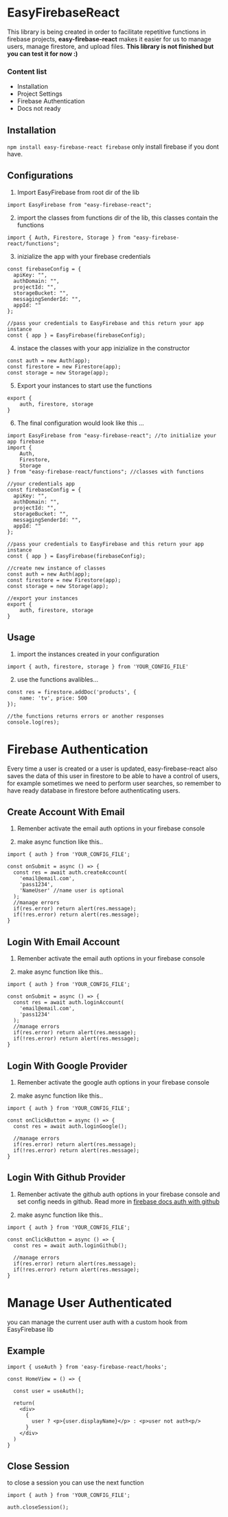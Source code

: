 # EasyFirebaseReact
This library is being created in order to facilitate repetitive functions in firebase projects, **easy-firebase-react** makes it easier for us to manage users, manage firestore, and upload files.
**This library is not finished but you can test it for now :)**

### Content list
- Installation
- Project Settings
- Firebase Authentication
- Docs not ready

## Installation
`npm install easy-firebase-react firebase`
only install firebase if you dont have.

## Configurations

1. Import EasyFirebase from root dir of the lib

`import EasyFirebase from "easy-firebase-react";`

2. import the classes from functions dir of the lib, this classes contain the functions

`import { Auth, Firestore, Storage } from "easy-firebase-react/functions";`

3. inizialize the app with your firebase credentials

```
const firebaseConfig = {
  apiKey: "",
  authDomain: "",
  projectId: "",
  storageBucket: "",
  messagingSenderId: "",
  appId: ""
};

//pass your credentials to EasyFirebase and this return your app instance
const { app } = EasyFirebase(firebaseConfig);
```

4. instace the classes with your app inizialize in the constructor

```
const auth = new Auth(app);
const firestore = new Firestore(app);
const storage = new Storage(app);
```

5. Export your instances to start use the functions

```
export {
    auth, firestore, storage
}
```

6. The final configuration would look like this ...

```
import EasyFirebase from "easy-firebase-react"; //to initialize your app firebase
import {
    Auth,
    Firestore,
    Storage
} from "easy-firebase-react/functions"; //classes with functions

//your credentials app
const firebaseConfig = {
  apiKey: "",
  authDomain: "",
  projectId: "",
  storageBucket: "",
  messagingSenderId: "",
  appId: ""
};

//pass your credentials to EasyFirebase and this return your app instance
const { app } = EasyFirebase(firebaseConfig);

//create new instance of classes
const auth = new Auth(app);
const firestore = new Firestore(app);
const storage = new Storage(app);

//export your instances
export {
    auth, firestore, storage
}
```

## Usage

1. import the instances created in your configuration

`import { auth, firestore, storage } from 'YOUR_CONFIG_FILE'`

2. use the functions avalibles...

```
const res = firestore.addDoc('products', {
    name: 'tv', price: 500
});

//the functions returns errors or another responses
console.log(res);
```

# Firebase Authentication
Every time a user is created or a user is updated, easy-firebase-react also saves the data of this user in firestore to be able to have a control of users, for example sometimes we need to perform user searches, so remember to have ready database in firestore before authenticating users.

## Create Account With Email
1. Remenber activate the email auth options in your firebase console

2. make async function like this..

```
import { auth } from 'YOUR_CONFIG_FILE';

const onSubmit = async () => {
  const res = await auth.createAccount(
    'email@email.com',
    'pass1234',
    'NameUser' //name user is optional
  );
  //manage errors
  if(res.error) return alert(res.message);
  if(!res.error) return alert(res.message);
}
```

## Login With Email Account
1. Remenber activate the email auth options in your firebase console

2. make async function like this..

```
import { auth } from 'YOUR_CONFIG_FILE';

const onSubmit = async () => {
  const res = await auth.loginAccount(
    'email@email.com',
    'pass1234'
  );
  //manage errors
  if(res.error) return alert(res.message);
  if(!res.error) return alert(res.message);
}
```

## Login With Google Provider
1. Remenber activate the google auth options in your firebase console

2. make async function like this..

```
import { auth } from 'YOUR_CONFIG_FILE';

const onClickButton = async () => {
  const res = await auth.loginGoogle();

  //manage errors
  if(res.error) return alert(res.message);
  if(!res.error) return alert(res.message);
}
```

## Login With Github Provider
1. Remenber activate the github auth options in your firebase console and set config needs in github. Read more in [firebase docs auth with github](https://firebase.google.com/docs/auth/web/github-auth)

2. make async function like this..

```
import { auth } from 'YOUR_CONFIG_FILE';

const onClickButton = async () => {
  const res = await auth.loginGithub();

  //manage errors
  if(res.error) return alert(res.message);
  if(!res.error) return alert(res.message);
}
```

# Manage User Authenticated
you can manage the current user auth with a custom hook from EasyFirebase lib

## Example
```
import { useAuth } from 'easy-firebase-react/hooks';

const HomeView = () => {

  const user = useAuth();

  return(
    <div>
      {
        user ? <p>{user.displayName}</p> : <p>user not auth<p/>
      }
    </div>
  )
}
```

## Close Session
to close a session you can use the next function

```
import { auth } from 'YOUR_CONFIG_FILE';

auth.closeSession();
```